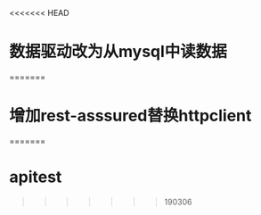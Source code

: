 <<<<<<< HEAD
# 数据驱动改为从mysql中读数据
=======
# 增加rest-asssured替换httpclient
=======
# apitest
>>>>>>> 190306
